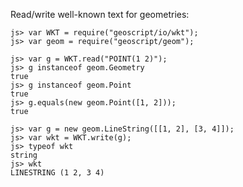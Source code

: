 Read/write well-known text for geometries:

    js> var WKT = require("geoscript/io/wkt");
    js> var geom = require("geoscript/geom");
    
    js> var g = WKT.read("POINT(1 2)");
    js> g instanceof geom.Geometry
    true
    js> g instanceof geom.Point
    true
    js> g.equals(new geom.Point([1, 2]));
    true
    
    js> var g = new geom.LineString([[1, 2], [3, 4]]);
    js> var wkt = WKT.write(g);
    js> typeof wkt
    string
    js> wkt
    LINESTRING (1 2, 3 4)